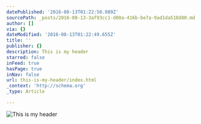 ```yaml
---
datePublished: '2016-08-13T01:22:50.089Z'
sourcePath: _posts/2016-08-13-3af93cc1-d00a-416b-be7a-9ad1da518d80.md
author: []
via: {}
dateModified: '2016-08-13T01:22:49.655Z'
title: ''
publisher: {}
description: This is my header
starred: false
inFeed: true
hasPage: true
inNav: false
url: this-is-my-header/index.html
_context: 'http://schema.org'
_type: Article

---
```

![This is my header](https://the-grid-user-content.s3-us-west-2.amazonaws.com/96652a0d-0ffa-4219-8b50-0f2744f5f3c4.jpg)